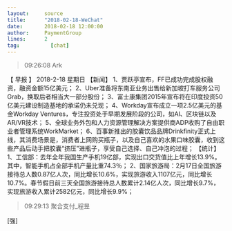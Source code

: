 ```yaml
---
layout:     source 
title:      "2018-02-18-WeChat"
date:       2018-02-18 12:00:00
author:     PaymentGroup
lines:      2 
tag:		  [chat]
---
```

> 09:26:08  Ark  
   
【 早报 】 2018-2-18  星期日  【新闻】 1、贾跃亭宣布，FF已成功完成股权融资，融资金额15亿美元；  2、Uber准备将东南亚业务出售给新加坡打车服务公司Grab，换取后者相当大一部分股份；  3、富士康集团2015年宣布将在印度投资50亿美元建设制造基地的承诺仍未兑现；  4、Workday宣布成立一项2.5亿美元的基金Workday Ventures，专注投资处于早期发展阶段的公司，如AI、区块链以及AR/VR技术；  5、全球业务外包和人力资源管理解决方案提供商ADP收购了自由职业者管理系统WorkMarket；  6、百事新推出的胶囊饮品品牌Drinkfinity正式上线，其消费场景是，消费者上网购买瓶子，以及自己喜欢的水果口味胶囊，收到这些产品后动手把胶囊“挤压”进瓶子，享受自己选择、自己冲泡的过程；  【统计】 1、工信部：去年全年我国生产手机19亿部，实现出口交货值比上年增长13.9%。其中，智能手机占全部手机产量比重74.3％；  2、国家旅游局：2月17日全国旅游接待总人数0.87亿人次，同比增长10.6%，实现旅游收入1107亿元，同比增长10.7%。春节假日前三天全国旅游接待总人数累计2.14亿人次，同比增长9.7%，实现旅游收入累计2582亿元，同比增长9.9%；  
   
> 09:29:13  聚合支付_程昱  
   
[强]  
   
